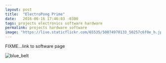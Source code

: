 ```yaml
---
layout: post
title:  "ElectroPong Prime"
date:   2016-06-16 17:46:03 -0300
tags: projects electronics software hardware
permalink: projects hardware software
image: "https://live.staticflickr.com/65535/50874970133_50257c6f0e_h.jpg"
---
```


FIXME...link to software page

<div class="col my-auto pb-3">
   <img class="img-fluid rounded mx-auto d-block" src="https://live.staticflickr.com/65535/50874970133_50257c6f0e_h.jpg" alt='blue_belt'>
</div>
